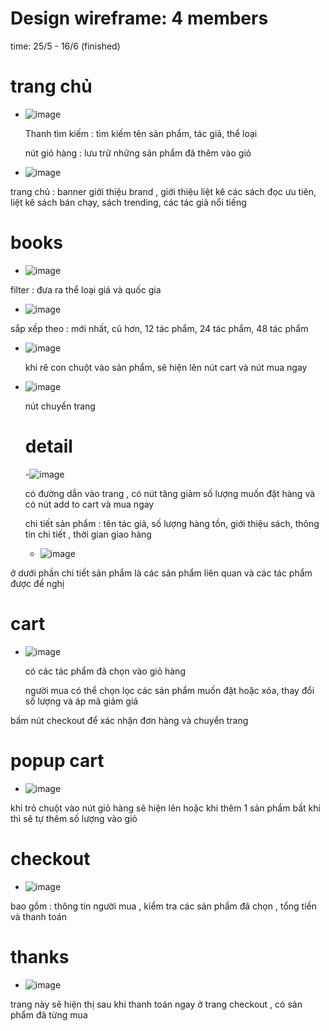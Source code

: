 # Design wireframe: 4 members

time: 25/5 - 16/6 (finished)

 # trang chủ
 
- ![image](https://github.com/TrinhTrg/Teamwork/assets/133855300/fab5a8d1-7a35-4664-aa14-57c6a4d1c736)

  Thanh tìm kiếm : tìm kiếm tên sản phẩm, tác giả, thể loại

  nút giỏ hàng : lưu trữ những sản phẩm đã thêm vào giỏ

- ![image](https://github.com/TrinhTrg/Teamwork/assets/133855300/b3005487-0c85-47f5-8afb-3d434454c877)

trang chủ : banner giới thiệu brand , giới thiệu liệt kê các sách đọc ưu tiên, liệt kê sách bán chạy, sách trending, các tác giả nổi tiếng

# books

- ![image](https://github.com/TrinhTrg/Teamwork/assets/133855300/197bab61-f920-4bfa-a07a-0e0beb707a7b)

filter : đưa ra thể loại giá và quốc gia

- ![image](https://github.com/TrinhTrg/Teamwork/assets/133855300/dd7fe50b-5e2f-4543-bf88-b6974c43a872)

sắp xếp theo : mới nhất, cũ hơn, 12 tác phẩm, 24 tác phẩm, 48 tác phẩm

- ![image](https://github.com/TrinhTrg/Teamwork/assets/133855300/2a3363b2-1dc6-48c6-a866-72682c4727d9)

  khi rê con chuột vào sản phẩm, sẽ hiện lên nút cart và nút mua ngay

- ![image](https://github.com/TrinhTrg/Teamwork/assets/133855300/23b6601c-d69e-42d6-96f4-cefbf6536b84)

  nút chuyển trang

  # detail

  -![image](https://github.com/TrinhTrg/Teamwork/assets/133855300/f1179906-2972-4137-8bcb-31dfe5ce36e0)

  có đường dẫn vào trang , có nút tăng giảm số lượng muốn đặt hàng và có nút add to cart và mua ngay

  chi tiết sản phẩm : tên tác giả, số lượng hàng tồn, giới thiệu sách, thông tin chi tiết , thời gian giao hàng

  - ![image](https://github.com/TrinhTrg/Teamwork/assets/133855300/0656e4ab-c115-4af5-975d-aa5ebb61e607)

ở dưới phần chi tiết sản phẩm là các sản phẩm liên quan và các tác phẩm được đề nghị

# cart

- ![image](https://github.com/TrinhTrg/Teamwork/assets/133855300/0aeedec1-a1c0-4668-8970-07577e687146)

  có các tác phẩm đã chọn vào giỏ hàng
  
  người mua có thể chọn lọc các sản phẩm muốn đặt hoặc xóa, thay đổi số lượng và áp mã giảm giá

 bấm nút checkout để xác nhận đơn hàng và chuyển trang

 # popup cart

 - ![image](https://github.com/TrinhTrg/Teamwork/assets/133855300/f1d66c70-89ae-4835-821b-b6caf6360a80)

 khi trỏ chuột vào nút giỏ hàng sẽ hiện lên hoặc khi thêm 1 sản phẩm bất khi thì sẽ tự thêm số lượng vào giỏ

 # checkout
 
 - ![image](https://github.com/TrinhTrg/Teamwork/assets/133855300/e567aa57-85f3-41d2-999c-656d7db72ecf)

bao gồm : thông tin người mua , kiểm tra các sản phẩm đã chọn , tổng tiền và thanh toán

# thanks

- ![image](https://github.com/TrinhTrg/Teamwork/assets/133855300/f4e8dffb-89dc-4e30-bb3f-7d3494e1faf3)


trang này sẽ hiện thị sau khi thanh toán ngay ở trang checkout , có sản phẩm đã từng mua




